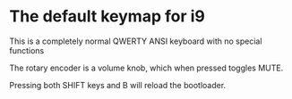 # The default keymap for i9

This is a completely normal QWERTY ANSI keyboard with no special functions

The rotary encoder is a volume knob, which when pressed toggles MUTE.

Pressing both SHIFT keys and B will reload the bootloader.
